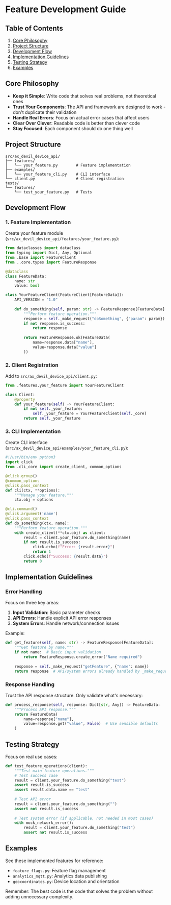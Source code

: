# Feature Development Guide

## Table of Contents
1. [Core Philosophy](#core-philosophy)
2. [Project Structure](#project-structure)
3. [Development Flow](#development-flow)
4. [Implementation Guidelines](#implementation-guidelines)
5. [Testing Strategy](#testing-strategy)
6. [Examples](#examples)

## Core Philosophy

- **Keep it Simple**: Write code that solves real problems, not theoretical ones
- **Trust Your Components**: The API and framework are designed to work - don't duplicate their validation
- **Handle Real Errors**: Focus on actual error cases that affect users
- **Clear Over Clever**: Readable code is better than clever code
- **Stay Focused**: Each component should do one thing well

## Project Structure

```
src/ax_devil_device_api/
├── features/
│   └── your_feature.py        # Feature implementation
├── examples/
│   └── your_feature_cli.py    # CLI interface
└── client.py                  # Client registration
tests/
└── features/
    └── test_your_feature.py   # Tests
```

## Development Flow

### 1. Feature Implementation

Create your feature module (`src/ax_devil_device_api/features/your_feature.py`):

```python
from dataclasses import dataclass
from typing import Dict, Any, Optional
from .base import FeatureClient
from ..core.types import FeatureResponse

@dataclass
class FeatureData:
    name: str
    value: bool

class YourFeatureClient(FeatureClient[FeatureData]):
    API_VERSION = "1.0"
    
    def do_something(self, param: str) -> FeatureResponse[FeatureData]:
        """Perform feature operation."""
        response = self._make_request("doSomething", {"param": param})
        if not response.is_success:
            return response
            
        return FeatureResponse.ok(FeatureData(
            name=response.data["name"],
            value=response.data["value"]
        ))
```

### 2. Client Registration

Add to `src/ax_devil_device_api/client.py`:

```python
from .features.your_feature import YourFeatureClient

class Client:
    @property
    def your_feature(self) -> YourFeatureClient:
        if not self._your_feature:
            self._your_feature = YourFeatureClient(self._core)
        return self._your_feature
```

### 3. CLI Implementation

Create CLI interface (`src/ax_devil_device_api/examples/your_feature_cli.py`):

```python
#!/usr/bin/env python3
import click
from .cli_core import create_client, common_options

@click.group()
@common_options
@click.pass_context
def cli(ctx, **options):
    """Manage your feature."""
    ctx.obj = options

@cli.command()
@click.argument('name')
@click.pass_context
def do_something(ctx, name):
    """Perform feature operation."""
    with create_client(**ctx.obj) as client:
        result = client.your_feature.do_something(name)
        if not result.is_success:
            click.echo(f"Error: {result.error}")
            return 1
        click.echo(f"Success: {result.data}")
        return 0
```

## Implementation Guidelines

### Error Handling

Focus on three key areas:
1. **Input Validation**: Basic parameter checks
2. **API Errors**: Handle explicit API error responses
3. **System Errors**: Handle network/connection issues

Example:
```python
def get_feature(self, name: str) -> FeatureResponse[FeatureData]:
    """Get feature by name."""
    if not name:  # Basic input validation
        return FeatureResponse.create_error("Name required")
        
    response = self._make_request("getFeature", {"name": name})
    return response  # API/system errors already handled by _make_request
```

### Response Handling

Trust the API response structure. Only validate what's necessary:
```python
def process_response(self, response: Dict[str, Any]) -> FeatureData:
    """Process API response."""
    return FeatureData(
        name=response["name"],
        value=response.get("value", False)  # Use sensible defaults
    )
```

## Testing Strategy

Focus on real use cases:

```python
def test_feature_operations(client):
    """Test main feature operations."""
    # Test success case
    result = client.your_feature.do_something("test")
    assert result.is_success
    assert result.data.name == "test"
    
    # Test API error
    result = client.your_feature.do_something("")
    assert not result.is_success
    
    # Test system error (if applicable, not needed in most cases)
    with mock_network_error():
        result = client.your_feature.do_something("test")
        assert not result.is_success
```

## Examples

See these implemented features for reference:
- `feature_flags.py`: Feature flag management
- `analytics_mqtt.py`: Analytics data publishing
- `geocoordinates.py`: Device location and orientation

Remember: The best code is the code that solves the problem without adding unnecessary complexity. 